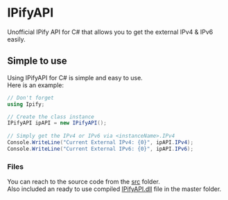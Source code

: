 # IPifyAPI
Unofficial IPify API for C# that allows you to get the external IPv4 &amp; IPv6 easily.

## Simple to use
Using IPifyAPI for C# is simple and easy to use.  
Here is an example:  
```csharp
// Don't forget
using Ipify;

// Create the class instance  
IPifyAPI ipAPI = new IPifyAPI();  
  
// Simply get the IPv4 or IPv6 via <instanceName>.IPv4  
Console.WriteLine("Current External IPv4: {0}", ipAPI.IPv4);  
Console.WriteLine("Current External IPv6: {0}", ipAPI.IPv6);  
```
### Files
You can reach to the source code from the [src](src) folder.  
Also included an ready to use compiled [IPifyAPI.dll](IPifyAPI.dll) file in the master folder.
